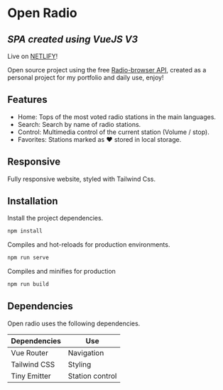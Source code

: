 # Open Radio
## _SPA created using VueJS V3_

Live on [NETLIFY](https://open-radio.netlify.app/)!

Open source project using the free [Radio-browser API](https://www.radio-browser.info/), created as a personal project for my portfolio and daily use, enjoy!

## Features

- Home: Tops of the most voted radio stations in the main languages.
- Search: Search by name of radio stations.
- Control: Multimedia control of the current station (Volume / stop).
- Favorites: Stations marked as ❤️ stored in local storage.

## Responsive

Fully responsive website, styled with Tailwind Css.


## Installation

Install the project dependencies.

```sh
npm install
```
Compiles and hot-reloads for production environments. 

```sh
npm run serve
```
Compiles and minifies for production

```sh
npm run build
```
## Dependencies

Open radio uses the following dependencies.

| Dependencies | Use 
| ------ | ------ 
| Vue Router | Navigation 
| Tailwind CSS | Styling
| Tiny Emitter | Station control

